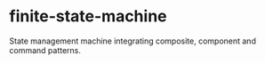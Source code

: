 # finite-state-machine

State management machine integrating composite, component and command patterns.
